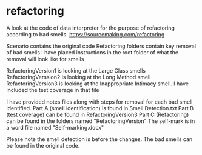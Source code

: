 # refactoring
A look at the code of data interpreter for the purpose of refactoring according to bad smells. https://sourcemaking.com/refactoring

Scenario contains the original code
Refactoring folders contain key removal of bad smells
I have placed instructions in the root folder of what the removal will look like for smells

RefactoringVersion1 is looking at the Large Class smells
RefactoringVerssion2 is looking at the Long Method smell
RefactoringVersion3 is looking at the Inappropriate Intimacy smell. I have included the test coverage in that file

I have provided notes files along with steps for removal for each bad smell identified.
Part A (smell identification) is found in Smell Detection.txt
Part B (test coverage) can be found in RefactoringVersion3
Part C (Refactoring) can be found in the folders named "RefactoringVersion"
The self-mark is in a word file named "Self-marking.docx"

Please note the smell detection is before the changes. The bad smells can be found in the original code.


